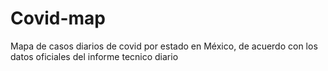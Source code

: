 # Covid-map
Mapa de casos diarios de covid por estado en México, de acuerdo con los datos oficiales del informe tecnico diario 
